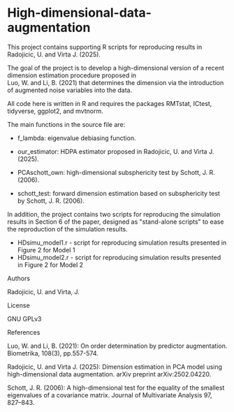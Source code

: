 # High-dimensional-data-augmentation
This project contains supporting R scripts for reproducing results in Radojicic, U. and Virta J. (2025).

The goal of the project is to develop a high-dimensional version of a recent dimension estimation procedure proposed in  
Luo, W. and Li, B. (2021) that determines the dimension via the introduction of augmented noise variables into the data.

All code here is written in R and requires the packages RMTstat, ICtest, tidyverse, ggplot2, and mvtnorm.

The main functions in the source file are:

  - f_lambda: eigenvalue debiasing function.

  - our_estimator: HDPA estimator proposed in Radojicic, U. and Virta J. (2025).

  - PCAschott_own: high-dimensional subsphericity test by Schott, J. R. (2006). 

  - schott_test: forward dimension estimation based on subsphericity test by Schott, J. R. (2006).

In addition, the project contains two scripts for reproducing the simulation results in Section 6 of the paper, designed as "stand-alone scripts" to ease the reproduction of the simulation results. 

  - HDsimu_model1.r - script for reproducing simulation results presented in Figure 2 for Model 1
  - HDsimu_model2.r - script for reproducing simulation results presented in Figure 2 for Model 2 

Authors

Radojicic, U. and Virta, J.

License

GNU GPLv3

References

Luo, W. and Li, B. (2021): On order determination by predictor augmentation. Biometrika, 108(3), pp.557-574.

Radojicic, U. and Virta J. (2025): Dimension estimation in PCA model using high-dimensional data augmentation. arXiv preprint arXiv:2502.04220.  

Schott, J. R. (2006): A high-dimensional test for the equality of the smallest eigenvalues of a covariance matrix. 
Journal of Multivariate Analysis 97, 827–843.
